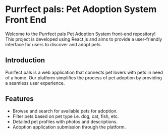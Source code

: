 # Purrfect pals: Pet Adoption System Front End

Welcome to the Purrfect pals Pet Adoption System front-end repository! This project is developed using React.js and aims to provide a user-friendly interface for users to discover and adopt pets.

## Introduction
Purrfect pals is a web application that connects pet lovers with pets in need of a home. Our platform simplifies the process of pet adoption by providing a seamless user experience.

## Features
- Browse and search for available pets for adoption.
- Filter pets based on pet type i.e. dog, cat, fish, etc.
- Detailed pet profiles with photos and descriptions.
- Adoption application submission through the platform.

